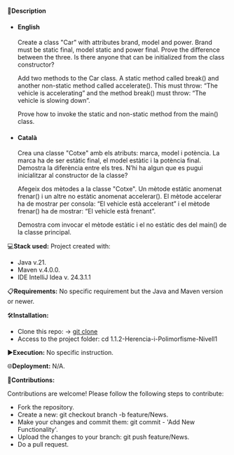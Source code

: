 📄**Description**

- #### English
  Create a class "Car" with attributes brand, model and power. Brand must be static final, model static and power final. Prove the difference between the three. Is there anyone that can be initialized from the class constructor?

  Add two methods to the Car class. A static method called break() and another non-static method called accelerate(). This must throw: “The vehicle is accelerating” and the method break() must throw: “The vehicle is slowing down”.

  Prove how to invoke the static and non-static method from the main() class.


- #### Català

    Crea una classe "Cotxe" amb els atributs: marca, model i potència. La marca ha de ser estàtic final, el model estàtic i la potència final. Demostra la diferència entre els tres. N’hi ha algun que es pugui inicialitzar al constructor de la classe?

    Afegeix dos mètodes a la classe "Cotxe". Un mètode estàtic anomenat frenar() i un altre no estàtic anomenat accelerar(). El mètode accelerar ha de mostrar per consola: “El vehicle està accelerant” i el mètode frenar() ha de mostrar: “El vehicle està frenant”.

    Demostra com invocar el mètode estàtic i el no estàtic des del main() de la classe principal.



💻**Stack used:**
Project created with:
- Java v.21.
- Maven v.4.0.0.
- IDE IntelliJ Idea v. 24.3.1.1

📋**Requirements:**
No specific requirement but the Java and Maven version or newer.

🛠️**Installation:**
- Clone this repo: -> [git clone](https://github.com/isaac-diez/IT-Academy-Java/tree/master/1.1.2-Herencia-i-Polimorfisme-Nivell1)
- Access to the project folder: cd 1.1.2-Herencia-i-Polimorfisme-Nivell1

▶️**Execution:** No specific instruction.

🌐**Deployment:** N/A.

🤝**Contributions:**

Contributions are welcome! Please follow the following steps to contribute:

- Fork the repository.
- Create a new: git checkout branch -b feature/News.
- Make your changes and commit them: git commit - 'Add New Functionality'.
- Upload the changes to your branch: git push feature/News.
- Do a pull request.
